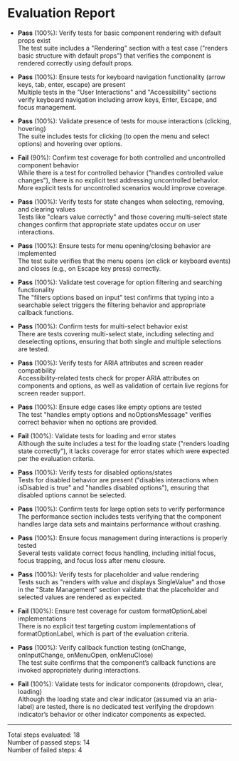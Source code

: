 # Evaluation Report

- **Pass** (100%): Verify tests for basic component rendering with default props exist  
  The test suite includes a "Rendering" section with a test case ("renders basic structure with default props") that verifies the component is rendered correctly using default props.

- **Pass** (100%): Ensure tests for keyboard navigation functionality (arrow keys, tab, enter, escape) are present  
  Multiple tests in the "User Interactions" and "Accessibility" sections verify keyboard navigation including arrow keys, Enter, Escape, and focus management.

- **Pass** (100%): Validate presence of tests for mouse interactions (clicking, hovering)  
  The suite includes tests for clicking (to open the menu and select options) and hovering over options.

- **Fail** (90%): Confirm test coverage for both controlled and uncontrolled component behavior  
  While there is a test for controlled behavior ("handles controlled value changes"), there is no explicit test addressing uncontrolled behavior. More explicit tests for uncontrolled scenarios would improve coverage.

- **Pass** (100%): Verify tests for state changes when selecting, removing, and clearing values  
  Tests like "clears value correctly" and those covering multi-select state changes confirm that appropriate state updates occur on user interactions.

- **Pass** (100%): Ensure tests for menu opening/closing behavior are implemented  
  The test suite verifies that the menu opens (on click or keyboard events) and closes (e.g., on Escape key press) correctly.

- **Pass** (100%): Validate test coverage for option filtering and searching functionality  
  The "filters options based on input" test confirms that typing into a searchable select triggers the filtering behavior and appropriate callback functions.

- **Pass** (100%): Confirm tests for multi-select behavior exist  
  There are tests covering multi-select state, including selecting and deselecting options, ensuring that both single and multiple selections are tested.

- **Pass** (100%): Verify tests for ARIA attributes and screen reader compatibility  
  Accessibility-related tests check for proper ARIA attributes on components and options, as well as validation of certain live regions for screen reader support.

- **Pass** (100%): Ensure edge cases like empty options are tested  
  The test "handles empty options and noOptionsMessage" verifies correct behavior when no options are provided.

- **Fail** (100%): Validate tests for loading and error states  
  Although the suite includes a test for the loading state ("renders loading state correctly"), it lacks coverage for error states which were expected per the evaluation criteria.

- **Pass** (100%): Verify tests for disabled options/states  
  Tests for disabled behavior are present ("disables interactions when isDisabled is true" and "handles disabled options"), ensuring that disabled options cannot be selected.

- **Pass** (100%): Confirm tests for large option sets to verify performance  
  The performance section includes tests verifying that the component handles large data sets and maintains performance without crashing.

- **Pass** (100%): Ensure focus management during interactions is properly tested  
  Several tests validate correct focus handling, including initial focus, focus trapping, and focus loss after menu closure.

- **Pass** (100%): Verify tests for placeholder and value rendering  
  Tests such as "renders with value and displays SingleValue" and those in the "State Management" section validate that the placeholder and selected values are rendered as expected.

- **Fail** (100%): Ensure test coverage for custom formatOptionLabel implementations  
  There is no explicit test targeting custom implementations of formatOptionLabel, which is part of the evaluation criteria.

- **Pass** (100%): Verify callback function testing (onChange, onInputChange, onMenuOpen, onMenuClose)  
  The test suite confirms that the component’s callback functions are invoked appropriately during interactions.

- **Fail** (100%): Validate tests for indicator components (dropdown, clear, loading)  
  Although the loading state and clear indicator (assumed via an aria-label) are tested, there is no dedicated test verifying the dropdown indicator’s behavior or other indicator components as expected.

---

Total steps evaluated: 18  
Number of passed steps: 14  
Number of failed steps: 4